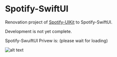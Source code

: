 # Spotify-SwiftUI

Renovation project of [Spotify-UIKit](https://github.com/TnasuH/Spotify-UIKit) to Spotify-SwiftUI.

Development is not yet complete.


Spotify-SwuiftUI Privew is: (please wait for loading)


![alt text](https://github.com/TnasuH/Spotify-SwiftUI/blob/main/githubResources/developmentContinueProjectScreen.gif?raw=true)
